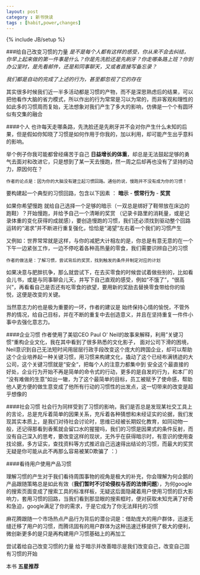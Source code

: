 ```yaml
---
layout: post
category : 新书快读
tags : [habit,power,changes]
---
```

{% include JB/setup %}

###给自己改变习惯的力量
    *是不是每个人都有这样的感受，你从来不会去纠结，
你早上起来做的第一件事是什么？你是先洗脸还是先刷牙？你走哪条路上班？你到办公室时，是先看邮件，还是和同事聊天，又或者直接写备忘录？*

*我们都是自动的完成了上述的行为，甚至都忽视了它的存在*

其实很多时候我们近一半多活动都是习惯的产物，而不是深思熟虑后的结果，可以把他看作大脑的省力模式，所以作出的行为常常是习以为常的，而非客观和理性的
如此多的习惯周而复始，无法想象对我们产生了多大的影响，仿佛是一个个有圆环似有交集的融合


####个人
也许每天走哪条路，先洗脸还是先刷牙并不会对你产生什么未知的后果，但是假如你知晓了习惯是如何作用于你我的，加以利用，却可能产生出乎意料的影响。

举个例子你我可能都曾经痛苦于自己 **日益增长的体重**，却总是无法鼓起足够的勇气去面对和改进它，只是想到了某一天去慢跑，然一周之后却再也没有了坚持的动力，原因何在？

	作者的论点是：因为你的大脑没有建立起习惯回路。通俗的说，慢跑并不没有成为你的习惯！

要构建起一个典型的习惯回路，包含以下因素 ： **暗示**  - **惯常行为** - **奖赏**

如果你希望慢跑
就给自己选择一个足够的暗示（一双总是绑好了鞋带放在床边的跑鞋）？开始慢跑，并给予自己一个清晰的奖赏 （记录卡路里的消耗量，或是记录体重的变化获得的成就感），要创造慢跑的习惯，我们还必须找到驱动整个回路运转的“渴求”并不断进行重复强化，恰恰是“渴望“左右着一个我们的习惯产生

又例如：世界常常就是这样，与你的减肥大计相左的是，你总是有意无意的在一个下午一边紧张工作，一边不停吃着各种高热量的零食，我们需要识辨自己的习惯
    
    作者的做法是：了解习惯，尝试背后的奖赏，找到触发的条件并制定对应的计划
    
如果决意与肥胖抗争，那么就尝试下，在去买零食的时候尝试着做些别的，比如看会儿书，或是与同事聊会儿天，并写下自己直观的感受，例如“不饿了”，“很高兴”，再看看自己是否还有吃零食的欲望，要用新的奖励去替换零食带给你的愉悦，这便是改变的关键。

当然意志力的也是极为重要的一环，作者的建议是 始终保持心情的愉悦，不管外界的情况，给自己目标，并在不断的重复中去创造意义，并且在坚持重复一件件小事中去强化意志力。


####企业习惯
作者使用了美铝CEO Paul O' Neil的故事来解释，利用”关键习惯“重构企业文化，我在其中看到了很多熟悉的文化影子，
面对公司下滑的困境，Neil意识到自己无法短时间用层层行政手段改变这个庞大的跨国企业，却可以帮助这个企业培养起一种关键习惯，用习惯来构建文化，撬动了这个已经布满锈迹的大公司，这个关键习惯就是“安全“，把每个人的注意力都集中到 安全这个最直接的好处，企业行为开始不再是简单的命令式的行动，更多的是自发的行为，和本厂的 “没有难做的生意”如出一辙，为了这个最简单的目标，员工被赋予了使命感，帮助他人更方便的做生意变成了他所有行动的习惯性的出发点，这一切带来的改变是超乎想像的


####社会习惯
社会行为同样受到了习惯的影响，我们是否总是发现某社交工具上的言论，总是充斥着简单的因果关系，充斥着各种猜想和未经证实的论据，我们发现其实本质上，是我们对待社会讨论时，思维已经被长期奴化教育，如同动物一般，还记得那看到香蕉就会留口水的猩猩吗，我们的习惯是因果式的条件反射，而没有自己深入的思考，要改变这样的现状，无外乎在获得暗示时，有意识的使用查找论据，多方证实，查找资料等方式推迟自己迅速得出结论的习惯，而最大的奖赏无疑是你可能从此不再那么容易被某D欺骗了 ：）


####看待用户使用产品习惯

理解习惯的产生对于我们看待周围事物的视角是极大的补充，你会理解为何企鹅的产品跟随策略总是如此有效（**我们暂时不讨论侵权与否的法律问题**），为何google的搜索页面变成了搜索工具的标准样板，无疑这后面隐藏着用户使用习惯的巨大影响力，套用习惯的回路，当我们看到那显眼的搜索框时，便对获取未知充满了好奇和急迫，google满足了你的需求，于是它成为了你无法拜托的习惯

麻花腾跟随一个市场热点产品行为背后的潜台词是：借助庞大的用户群体，迅速无缝迁移了用户的习惯，而腾讯固有的用户群体为这种迅速迁移提供了极大的便利，微创新更多的是只是再构建用户习惯基础上的再加工

尝试着给自己改变习惯的力量
给于暗示并改善暗示是我们改变自己，改变自己固有习惯的开始

本书 **五星推荐**

